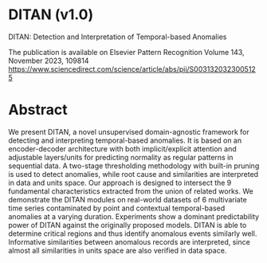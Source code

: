 # DITAN (v1.0)
DITAN: Detection and Interpretation of Temporal-based Anomalies

The publication is available on 
Elsevier Pattern Recognition Volume 143, November 2023, 109814
https://www.sciencedirect.com/science/article/abs/pii/S0031320323005125

# Abstract
We present DITAN, a novel unsupervised domain-agnostic framework for detecting and interpreting temporal-based anomalies. 
It is based on an encoder-decoder architecture with both implicit/explicit attention and adjustable layers/units for 
predicting normality as regular patterns in sequential data. A two-stage thresholding methodology with built-in pruning 
is used to detect anomalies, while root cause and similarities are interpreted in data and units space. 
Our approach is designed to intersect the 9 fundamental characteristics extracted from the union of related works. 
We demonstrate the DITAN modules on real-world datasets of 6 multivariate time series contaminated by point and contextual 
temporal-based anomalies at a varying duration. Experiments show a dominant predictability power of DITAN against the
originally proposed models. DITAN is able to determine critical regions and thus identify anomalous events similarly well. 
Informative similarities between anomalous records are interpreted, since almost all similarities in units space are also 
verified in data space.
